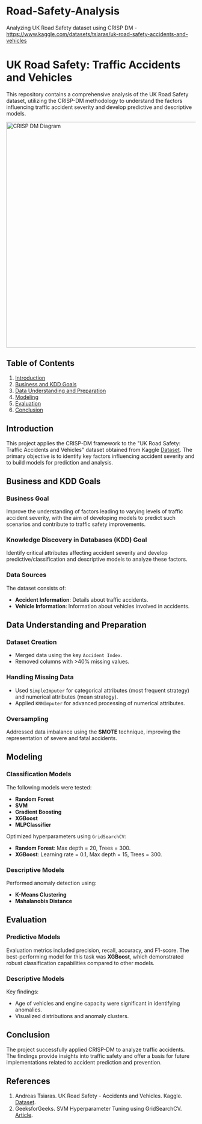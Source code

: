 # Road-Safety-Analysis
Analyzing UK Road Safety dataset using CRISP DM - https://www.kaggle.com/datasets/tsiaras/uk-road-safety-accidents-and-vehicles

# UK Road Safety: Traffic Accidents and Vehicles

This repository contains a comprehensive analysis of the UK Road Safety dataset, utilizing the CRISP-DM methodology to understand the factors influencing traffic accident severity and develop predictive and descriptive models.

<img src="https://miro.medium.com/v2/resize:fit:1200/1*JYbymHifAk7aQ1pHm_IdMQ.png" alt="CRISP DM Diagram" width="600" />

## Table of Contents

1. [Introduction](#introduction)
2. [Business and KDD Goals](#business-and-kdd-goals)
3. [Data Understanding and Preparation](#data-understanding-and-preparation)
4. [Modeling](#modeling)
5. [Evaluation](#evaluation)
6. [Conclusion](#conclusion)

## Introduction

This project applies the CRISP-DM framework to the "UK Road Safety: Traffic Accidents and Vehicles" dataset obtained from Kaggle [Dataset](https://www.kaggle.com/datasets/tsiaras/uk-road-safety-accidents-and-vehicles). The primary objective is to identify key factors influencing accident severity and to build models for prediction and analysis.

## Business and KDD Goals

### Business Goal
Improve the understanding of factors leading to varying levels of traffic accident severity, with the aim of developing models to predict such scenarios and contribute to traffic safety improvements.

### Knowledge Discovery in Databases (KDD) Goal
Identify critical attributes affecting accident severity and develop predictive/classification and descriptive models to analyze these factors.

### Data Sources
The dataset consists of:
- **Accident Information**: Details about traffic accidents.
- **Vehicle Information**: Information about vehicles involved in accidents.

## Data Understanding and Preparation

### Dataset Creation
- Merged data using the key `Accident Index`.
- Removed columns with >40% missing values.

### Handling Missing Data
- Used `SimpleImputer` for categorical attributes (most frequent strategy) and numerical attributes (mean strategy).
- Applied `KNNImputer` for advanced processing of numerical attributes.

### Oversampling
Addressed data imbalance using the **SMOTE** technique, improving the representation of severe and fatal accidents.

## Modeling

### Classification Models
The following models were tested:
- **Random Forest**
- **SVM**
- **Gradient Boosting**
- **XGBoost**
- **MLPClassifier**

Optimized hyperparameters using `GridSearchCV`:
- **Random Forest**: Max depth = 20, Trees = 300.
- **XGBoost**: Learning rate = 0.1, Max depth = 15, Trees = 300.

### Descriptive Models
Performed anomaly detection using:
- **K-Means Clustering**
- **Mahalanobis Distance**

## Evaluation

### Predictive Models
Evaluation metrics included precision, recall, accuracy, and F1-score. The best-performing model for this task was **XGBoost**, which demonstrated robust classification capabilities compared to other models.

### Descriptive Models
Key findings:
- Age of vehicles and engine capacity were significant in identifying anomalies.
- Visualized distributions and anomaly clusters.

## Conclusion
The project successfully applied CRISP-DM to analyze traffic accidents. The findings provide insights into traffic safety and offer a basis for future implementations related to accident prediction and prevention.

## References
1. Andreas Tsiaras. UK Road Safety - Accidents and Vehicles. Kaggle. [Dataset](https://www.kaggle.com/datasets/tsiaras/uk-road-safety-accidents-and-vehicles).
2. GeeksforGeeks. SVM Hyperparameter Tuning using GridSearchCV. [Article](https://www.geeksforgeeks.org/svm-hyperparameter-tuning-using-gridsearchcv-ml/).
